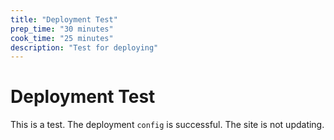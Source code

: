 ```yaml
---
title: "Deployment Test"
prep_time: "30 minutes"
cook_time: "25 minutes"
description: "Test for deploying"
---
```


# Deployment Test

This is a test. The deployment `config` is successful. The site is not updating.
